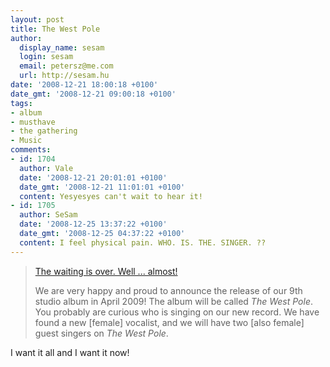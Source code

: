 ```yaml
---
layout: post
title: The West Pole
author:
  display_name: sesam
  login: sesam
  email: petersz@me.com
  url: http://sesam.hu
date: '2008-12-21 18:00:18 +0100'
date_gmt: '2008-12-21 09:00:18 +0100'
tags:
- album
- musthave
- the gathering
- Music
comments:
- id: 1704
  author: Vale
  date: '2008-12-21 20:01:01 +0100'
  date_gmt: '2008-12-21 11:01:01 +0100'
  content: Yesyesyes can't wait to hear it!
- id: 1705
  author: SeSam
  date: '2008-12-25 13:37:22 +0100'
  date_gmt: '2008-12-25 04:37:22 +0100'
  content: I feel physical pain. WHO. IS. THE. SINGER. ??
---
```


> [The waiting is over. Well ... almost!](http://www.gathering.nl/news.php?id=906)
> 
> We are very happy and proud to announce the release of our 9th studio album in April 2009! The album will be called _The West Pole_. You probably are curious who is singing on our new record. We have found a new [female] vocalist, and we will have two [also female] guest singers on _The West Pole_.

I want it all and I want it now!

